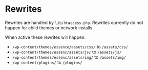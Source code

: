 # Rewrites

Rewrites are handled by `lib/htaccess.php`. Rewrites currently do not happen for child themes or network installs.

When active these rewrites will happen:

* `/wp-content/themes/essence/assets/css/` to `/assets/css/`
* `/wp-content/themes/essenc/assets/js/` to `/assets/js/`
* `/wp-content/themes/essenc/assets/img/` to `/assets/img/`
* `/wp-content/plugins/` to `/plugins/`
